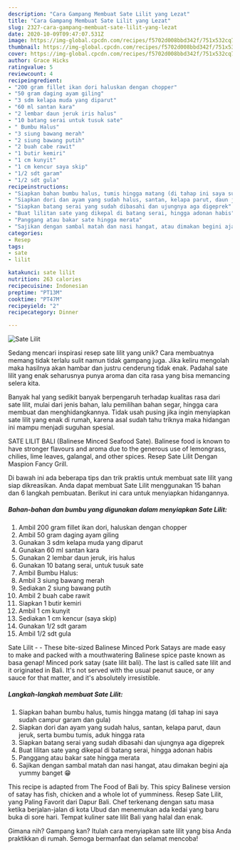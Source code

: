 ```yaml
---
description: "Cara Gampang Membuat Sate Lilit yang Lezat"
title: "Cara Gampang Membuat Sate Lilit yang Lezat"
slug: 2327-cara-gampang-membuat-sate-lilit-yang-lezat
date: 2020-10-09T09:47:07.531Z
image: https://img-global.cpcdn.com/recipes/f5702d008bbd342f/751x532cq70/sate-lilit-foto-resep-utama.jpg
thumbnail: https://img-global.cpcdn.com/recipes/f5702d008bbd342f/751x532cq70/sate-lilit-foto-resep-utama.jpg
cover: https://img-global.cpcdn.com/recipes/f5702d008bbd342f/751x532cq70/sate-lilit-foto-resep-utama.jpg
author: Grace Hicks
ratingvalue: 5
reviewcount: 4
recipeingredient:
- "200 gram fillet ikan dori haluskan dengan chopper"
- "50 gram daging ayam giling"
- "3 sdm kelapa muda yang diparut"
- "60 ml santan kara"
- "2 lembar daun jeruk iris halus"
- "10 batang serai untuk tusuk sate"
- " Bumbu Halus"
- "3 siung bawang merah"
- "2 siung bawang putih"
- "2 buah cabe rawit"
- "1 butir kemiri"
- "1 cm kunyit"
- "1 cm kencur saya skip"
- "1/2 sdt garam"
- "1/2 sdt gula"
recipeinstructions:
- "Siapkan bahan bumbu halus, tumis hingga matang (di tahap ini saya sudah campur garam dan gula)"
- "Siapkan dori dan ayam yang sudah halus, santan, kelapa parut, daun jeruk, serta bumbu tumis, aduk hingga rata"
- "Siapkan batang serai yang sudah dibasahi dan ujungnya aga digeprek"
- "Buat lilitan sate yang dikepal di batang serai, hingga adonan habis"
- "Panggang atau bakar sate hingga merata"
- "Sajikan dengan sambal matah dan nasi hangat, atau dimakan begini aja yummy banget 😁"
categories:
- Resep
tags:
- sate
- lilit

katakunci: sate lilit 
nutrition: 263 calories
recipecuisine: Indonesian
preptime: "PT13M"
cooktime: "PT47M"
recipeyield: "2"
recipecategory: Dinner

---
```



![Sate Lilit](https://img-global.cpcdn.com/recipes/f5702d008bbd342f/751x532cq70/sate-lilit-foto-resep-utama.jpg)

Sedang mencari inspirasi resep sate lilit yang unik? Cara membuatnya memang tidak terlalu sulit namun tidak gampang juga. Jika keliru mengolah maka hasilnya akan hambar dan justru cenderung tidak enak. Padahal sate lilit yang enak seharusnya punya aroma dan cita rasa yang bisa memancing selera kita.

Banyak hal yang sedikit banyak berpengaruh terhadap kualitas rasa dari sate lilit, mulai dari jenis bahan, lalu pemilihan bahan segar, hingga cara membuat dan menghidangkannya. Tidak usah pusing jika ingin menyiapkan sate lilit yang enak di rumah, karena asal sudah tahu triknya maka hidangan ini mampu menjadi suguhan spesial.

SATE LILIT BALI (Balinese Minced Seafood Sate). Balinese food is known to have stronger flavours and aroma due to the generous use of lemongrass, chilies, lime leaves, galangal, and other spices. Resep Sate Lilit Dengan Maspion Fancy Grill.


Di bawah ini ada beberapa tips dan trik praktis untuk membuat sate lilit yang siap dikreasikan. Anda dapat membuat Sate Lilit menggunakan 15 bahan dan 6 langkah pembuatan. Berikut ini cara untuk menyiapkan hidangannya.

<!--inarticleads1-->

##### Bahan-bahan dan bumbu yang digunakan dalam menyiapkan Sate Lilit:

1. Ambil 200 gram fillet ikan dori, haluskan dengan chopper
1. Ambil 50 gram daging ayam giling
1. Gunakan 3 sdm kelapa muda yang diparut
1. Gunakan 60 ml santan kara
1. Gunakan 2 lembar daun jeruk, iris halus
1. Gunakan 10 batang serai, untuk tusuk sate
1. Ambil  Bumbu Halus:
1. Ambil 3 siung bawang merah
1. Sediakan 2 siung bawang putih
1. Ambil 2 buah cabe rawit
1. Siapkan 1 butir kemiri
1. Ambil 1 cm kunyit
1. Sediakan 1 cm kencur (saya skip)
1. Gunakan 1/2 sdt garam
1. Ambil 1/2 sdt gula


Sate Lilit - - These bite-sized Balinese Minced Pork Satays are made easy to make and packed with a mouthwatering Balinese spice paste known as basa genap! Minced pork satay (sate lilit bali). The last is called sate lilit and it originated in Bali. It&#39;s not served with the usual peanut sauce, or any sauce for that matter, and it&#39;s absolutely irresistible. 

<!--inarticleads2-->

##### Langkah-langkah membuat Sate Lilit:

1. Siapkan bahan bumbu halus, tumis hingga matang (di tahap ini saya sudah campur garam dan gula)
1. Siapkan dori dan ayam yang sudah halus, santan, kelapa parut, daun jeruk, serta bumbu tumis, aduk hingga rata
1. Siapkan batang serai yang sudah dibasahi dan ujungnya aga digeprek
1. Buat lilitan sate yang dikepal di batang serai, hingga adonan habis
1. Panggang atau bakar sate hingga merata
1. Sajikan dengan sambal matah dan nasi hangat, atau dimakan begini aja yummy banget 😁


This recipe is adapted from The Food of Bali by. This spicy Balinese version of satay has fish, chicken and a whole lot of yumminess. Resep Sate Lilit, yang Paling Favorit dari Dapur Bali. Chef terkenang dengan satu masa ketika berjalan-jalan di kota Ubud dan menemukan ada kedai yang baru buka di sore hari. Tempat kuliner sate lilit Bali yang halal dan enak. 

Gimana nih? Gampang kan? Itulah cara menyiapkan sate lilit yang bisa Anda praktikkan di rumah. Semoga bermanfaat dan selamat mencoba!
